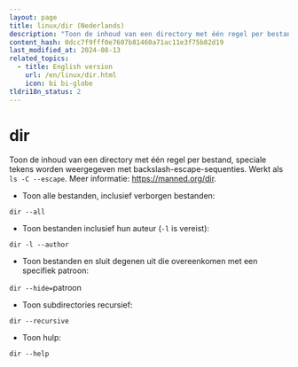 ```yaml
---
layout: page
title: linux/dir (Nederlands)
description: "Toon de inhoud van een directory met één regel per bestand, speciale tekens worden weergegeven met backslash-escape-sequenties."
content_hash: 0dcc7f9fff0e7607b81460a71ac11e3f75b82d19
last_modified_at: 2024-08-13
related_topics:
  - title: English version
    url: /en/linux/dir.html
    icon: bi bi-globe
tldri18n_status: 2
---
```

# dir

Toon de inhoud van een directory met één regel per bestand, speciale tekens worden weergegeven met backslash-escape-sequenties.
Werkt als `ls -C --escape`.
Meer informatie: <https://manned.org/dir>.

- Toon alle bestanden, inclusief verborgen bestanden:

`dir --all`

- Toon bestanden inclusief hun auteur (`-l` is vereist):

`dir -l --author`

- Toon bestanden en sluit degenen uit die overeenkomen met een specifiek patroon:

`dir --hide=`<span class="tldr-var badge badge-pill bg-dark-lm bg-white-dm text-white-lm text-dark-dm font-weight-bold">patroon</span>

- Toon subdirectories recursief:

`dir --recursive`

- Toon hulp:

`dir --help`
